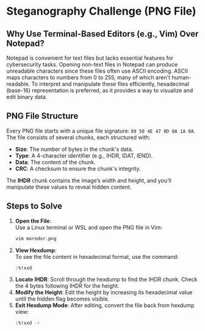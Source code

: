 # Steganography Challenge (PNG File)
## Why Use Terminal-Based Editors (e.g., Vim) Over Notepad?
Notepad is convenient for text files but lacks essential features for cybersecurity tasks. Opening non-text files in Notepad can produce unreadable characters since these files often use ASCII encoding. ASCII maps characters to numbers from 0 to 255, many of which aren't human-readable. To interpret and manipulate these files efficiently, hexadecimal (base-16) representation is preferred, as it provides a way to visualize and edit binary data.

## PNG File Structure
Every PNG file starts with a unique file signature: `89 50 4E 47 0D 0A 1A 0A`. The file consists of several chunks, each structured with:
- **Size**: The number of bytes in the chunk's data.
- **Type**: A 4-character identifier (e.g., IHDR, IDAT, IEND).
- **Data**: The content of the chunk.
- **CRC**: A checksum to ensure the chunk's integrity.

The **IHDR** chunk contains the image’s width and height, and you’ll manipulate these values to reveal hidden content.

## Steps to Solve
1. **Open the File**:  
   Use a Linux terminal or WSL and open the PNG file in Vim:  
   ```bash
   vim moredor.png
   ```
2. **View Hexdump**:  
   To see the file content in hexadecimal format, use the command: 
   ```bash
   :%!xxd
   ```
3. **Locate IHDR**:
    Scroll through the hexdump to find the IHDR chunk. Check the 4 bytes following IHDR for the height.
4. **Modify the Height**:
    Edit the height by increasing its hexadecimal value until the hidden flag becomes visible.
5. **Exit Hexdump Mode**:
    After editing, convert the file back from hexdump view:
    ```bash
    :%!xxd -r
